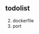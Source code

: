 ## todolist

<!-- 1. pwa -->

2. dockerfile
     <!-- 3. cover -->
    <!-- 3. Carousel -->
3. port

